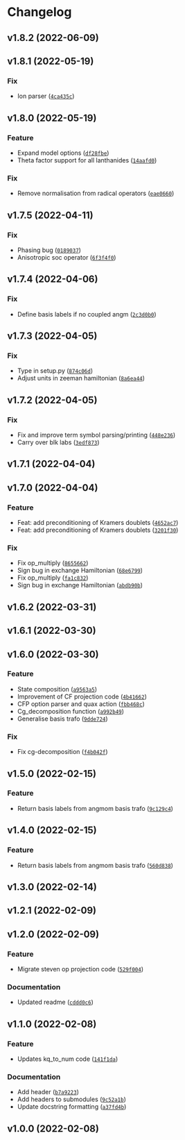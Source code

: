 # Changelog

<!--next-version-placeholder-->

## v1.8.2 (2022-06-09)


## v1.8.1 (2022-05-19)
### Fix
* Ion parser ([`4ca435c`](https://gitlab.com/chilton-group/angmom_suite/-/commit/4ca435c34b3ea41864db0ba233284ce532710f6d))

## v1.8.0 (2022-05-19)
### Feature
* Expand model options ([`df28fbe`](https://gitlab.com/chilton-group/angmom_suite/-/commit/df28fbeb87f0f0cc331a2b54ae143347bf605156))
* Theta factor support for all lanthanides ([`14aafd0`](https://gitlab.com/chilton-group/angmom_suite/-/commit/14aafd03c3d1b50409db1f31b32d20cbf7b5c881))

### Fix
* Remove normalisation from radical operators ([`eae0660`](https://gitlab.com/chilton-group/angmom_suite/-/commit/eae06607a450627485cb4b1073f25469e4dd2c39))

## v1.7.5 (2022-04-11)
### Fix
* Phasing bug ([`0189037`](https://gitlab.com/chilton-group/angmom_suite/-/commit/018903792f2917659684a0327f4f4c4ed461dd8c))
* Anisotropic soc operator ([`6f3f4f0`](https://gitlab.com/chilton-group/angmom_suite/-/commit/6f3f4f0d7e3cdfa2919e9d3bff0cdae7e5d7232d))

## v1.7.4 (2022-04-06)
### Fix
* Define basis labels if no coupled angm ([`2c3d0b0`](https://gitlab.com/chilton-group/angmom_suite/-/commit/2c3d0b011af475179e5ad52e8cc6da3be47f34dd))

## v1.7.3 (2022-04-05)
### Fix
* Type in setup.py ([`874c06d`](https://gitlab.com/chilton-group/angmom_suite/-/commit/874c06ddfa8347f94611ba994785994bf2561498))
* Adjust units in zeeman hamiltonian ([`8a6ea44`](https://gitlab.com/chilton-group/angmom_suite/-/commit/8a6ea444df2179e88097fb7bb58bcd03e45533ae))

## v1.7.2 (2022-04-05)
### Fix
* Fix and improve term symbol parsing/printing ([`448e236`](https://gitlab.com/chilton-group/angmom_suite/-/commit/448e236c6184148c6dc2a156d3a5f28ff0f411fb))
* Carry over blk labs ([`3edf873`](https://gitlab.com/chilton-group/angmom_suite/-/commit/3edf87365a68f1398e24485d92824872df74fe64))

## v1.7.1 (2022-04-04)


## v1.7.0 (2022-04-04)
### Feature
* Feat: add preconditioning of Kramers doublets ([`4652ac7`](https://gitlab.com/chilton-group/angmom_suite/-/commit/4652ac7dacb8164e1f082797fb540d1ea7f97dd7))
* Feat: add preconditioning of Kramers doublets ([`3201f30`](https://gitlab.com/chilton-group/angmom_suite/-/commit/3201f30443db513d02a242a611692fae4bb3fa4b))

### Fix
* Fix op_multiply ([`8655662`](https://gitlab.com/chilton-group/angmom_suite/-/commit/8655662858500381fc758fdcf416458b3e821e3b))
* Sign bug in exchange Hamiltonian ([`68e6799`](https://gitlab.com/chilton-group/angmom_suite/-/commit/68e679962b84a3a529a99dc4c7ae9055d49da76a))
* Fix op_multiply ([`fa1c832`](https://gitlab.com/chilton-group/angmom_suite/-/commit/fa1c832609c0230e58ec9d461a1e96f0d24bbb66))
* Sign bug in exchange Hamiltonian ([`abdb90b`](https://gitlab.com/chilton-group/angmom_suite/-/commit/abdb90ba11989f8dcca6f157047f1c8ad60e0b9d))

## v1.6.2 (2022-03-31)


## v1.6.1 (2022-03-30)


## v1.6.0 (2022-03-30)
### Feature
* State composition ([`a9563a5`](https://gitlab.com/chilton-group/angmom_suite/-/commit/a9563a59a72544ff2732b3abe3eeea0d03a3fb63))
* Improvement of CF projection code ([`4b41662`](https://gitlab.com/chilton-group/angmom_suite/-/commit/4b4166258a8317ec64ac4a0b5b37685c7cc86e52))
* CFP option parser and quax action ([`fbb468c`](https://gitlab.com/chilton-group/angmom_suite/-/commit/fbb468cafe9920a372c1782c59eee00f9e472a5d))
* Cg_decomposition function ([`a992b49`](https://gitlab.com/chilton-group/angmom_suite/-/commit/a992b49046c4454dfc4fe8079c1cb0612818f954))
* Generalise basis trafo ([`9dde724`](https://gitlab.com/chilton-group/angmom_suite/-/commit/9dde724f602f217c0bf90f0230ee31eb0afc7343))

### Fix
* Fix cg-decomposition ([`f4b042f`](https://gitlab.com/chilton-group/angmom_suite/-/commit/f4b042f60b075f39bb2fd3fcbea267ab7b2cded3))

## v1.5.0 (2022-02-15)
### Feature
* Return basis labels from angmom basis trafo ([`9c129c4`](https://gitlab.com/chilton-group/angmom_suite/-/commit/9c129c404e33bcc2d7cd306187519d69085ad125))

## v1.4.0 (2022-02-15)
### Feature
* Return basis labels from angmom basis trafo ([`560d838`](https://gitlab.com/chilton-group/angmom_suite/-/commit/560d8388dc5e192478b05cf194c9dc2d64e06d6c))

## v1.3.0 (2022-02-14)


## v1.2.1 (2022-02-09)


## v1.2.0 (2022-02-09)
### Feature
* Migrate steven op projection code ([`529f004`](https://gitlab.com/chilton-group/angmom_suite/-/commit/529f00431a63637a8d1eb5848ac28319ec1aa607))

### Documentation
* Updated readme ([`cddd0c6`](https://gitlab.com/chilton-group/angmom_suite/-/commit/cddd0c6d9c56f452893ad97a76e86cf6d9c52d51))

## v1.1.0 (2022-02-08)
### Feature
* Updates kq_to_num code ([`141f1da`](https://gitlab.com/chilton-group/angmom_suite/-/commit/141f1da977f07d826764f5cb82b523628dddc9aa))

### Documentation
* Add header ([`b7a9223`](https://gitlab.com/chilton-group/angmom_suite/-/commit/b7a922328d783066a17a02b33661eb94048fcc6d))
* Add headers to submodules ([`9c52a1b`](https://gitlab.com/chilton-group/angmom_suite/-/commit/9c52a1b83f436d895b6846eac06cadc114e6f3a6))
* Update docstring formatting ([`a37fd4b`](https://gitlab.com/chilton-group/angmom_suite/-/commit/a37fd4bc85268320ede1311061725e0f815cbae7))

## v1.0.0 (2022-02-08)

